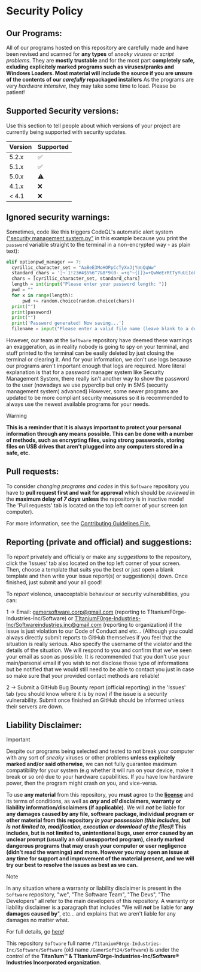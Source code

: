 # Security Policy

## Our Programs:
All of our programs hosted on this repository are carefully made and have been revised and scanned for **any types** of *sneaky viruses or script problems.* They are **mostly trustable** and for the most part **completely safe, exluding explicitely marked programs such as viruses/pranks and Windows Loaders. Most material will include the source if you are unsure of the contents of our *carefully* repackaged installers** As the programs are very *hardware intensive*, they may take some time to load. Please be patient!

## Supported Security versions:

Use this section to tell people about which versions of your project are
currently being supported with security updates. 

| Version | Supported          |
| ------- | ------------------ |
| 5.2.x   | :white_check_mark: |
| 5.1.x   | :white_check_mark: |
| 5.0.x   | :warning:          |
| 4.1.x   | :x:                |
| < 4.1   | :x:                |

## Ignored security warnings:

Sometimes, code like this triggers CodeQL's automatic alert system (["security management system.py"](/PySoft/Utilities/security%20management%20system.py) in this example because you print the `password` variable straight to the terminal in a non-encrypted way - as plain text):
```py
elif optionpwd_manager == 7:
  cyrillic_character_set = "АаВеЕЗМоНОРрСсТуХхЈјҮԁԌԚԛԜԝ"
  standard_chars = '¦¬`1!23#4$5%6^7&8*9(0-_=+q"~{[]}=+QwWeErRtTyYuUiIoOpPaAsSdDfFgGhHjJkKlL;:@~^%#\|zZxXcCvVbBnNmMm,<.>/?)'
  chars = [cyrillic_character_set, standard_chars]
  length = int(input("Please enter your password length: "))
  pwd = ""
  for x in range(length):
      pwd += random.choice(random.choice(chars))
  print("")
  print(password)
  print("")
  print('Password generated! Now saving...')
  filename = input("Please enter a valid file name (leave blank to a default file of pwd_openscs.pwd). If the file does not
```
However, our team at the `Software` repository have deemed these warnings an exaggeration, as in reality nobody is going to spy on your terminal, and stuff printed to the terminal can be easily deleted by just closing the terminal or clearing it. And for your information, we don't use logs because our programs aren't important enough that logs are required. More literal explanation is that for a password manager system like Security Management System, there really isn't another way to show the password to the user (nowadays we use pyperclip but only in SMS (security management system) advanced) However, some newer programs are updated to be more compliant security measures so it is recommended to always use the newest available programs for your needs.

> [!WARNING]
>
> **This is a reminder that it is always important to protect your personal information through any means possible. This can be done with a number of methods, such as encrypting files, using strong passwords, storing files on USB drives that aren't plugged into any computers stored in a safe, etc.**

## Pull requests:
To consider *changing programs and codes* in this `Software` repository you have to **pull request first and wait for approval** which should be *reviewed* in the **maximum delay of ***7 days***** **unless** the repository is in inactive mode! The 'Pull requests' tab is located on the top left corner of your screen (on computer).

For more information, see the [Contributing Guidelines File.](/CONTRIBUTING.md)

## Reporting (private and official) and suggestions: 
To *report* privately and officially or make any *suggestions* to the repository, click the 'Issues' tab also located on the top left corner of your screen. Then, choose a template that suits you the best or just open a blank template and then write your issue report(s) or suggestion(s) down. Once finished, just submit and your all good!

To *report* violence, unacceptable behaviour or security vulnerabilities, you can:

1 -> Email: [gamersoftware.corp@gmail.com](mailto:gamersoftware.corp@gmail.com) (reporting to T1taniumF0rge-Industries-Inc/Software) or [T1taniumF0rge-Industries-Inc/Softwareindustries.inc@gmail.com](mailto:T1taniumF0rge-Industries-Inc/Softwareindustries.inc@gmail.com) (reporting to organization) if the issue is just violation to our Code of Conduct and etc... (Although you could always directly submit reports to GitHub themselves if you feel that the situation is really serious. Also specify the username of the violator and the details of the situation. We will respond to you and confirm that we've seen your email as soon as possible. It is recommended that you don't use your main/personal email if you wish to not disclose those type of informations but be notified that we would still need to be able to contact you just in case so make sure that your provided contact methods are reliable!

2 -> Submit a GitHub Bug Bounty report (official reporting) in the 'Issues' tab (you should know where it is by now) if the issue is a security vulnerability. Submit once finished an GitHub should be informed unless their servers are down.

## Liability Disclaimer:

> [!IMPORTANT]
>
> Despite our programs being selected and tested to not break your computer with any sort of *sneaky* viruses or other problems **unless explicitely marked and/or said otherwise**, we can not fully guarantee maximum compatibility for your system (e.g whether it will run on your device, make it break or so on) due to your hardware capabilities. If you have low hardware power, then the program might crash on you, and vice-versa.

To use **any material** from this repository, you **must** agree to the **[license](/LICENSE)** and its terms of conditions, as well as ***any* and *all* disclaimers, warranty or liability information/disclaimers (if applicable)**. We will ***not*** be liable for **any damages caused by any file, software package, individual program or other material from this repository *in your possession (this includes, but is not limited to, modification, execution or download of the files)*! This includes, but is not limited to, unintentional bugs, user error caused by an unclear prompt (usually an old unsupported program), clearly marked dangerous programs that may crash your computer or user negligence (didn't read the warnings) and more. However you may open an issue at any time for support and improvement of the material present, and we will try our best to resolve the issues as best as we can.**

> [!NOTE]
> In any situation where a warranty or liability disclaimer is present in the `Software` repository, "we", "The Software Team", "The Devs", "The Developers" all refer to the main developers of this repository. A warranty or liability disclaimer is a paragraph that includes "We will ***not*** be liable for **any damages caused by**", etc... and explains that we aren't liable for any damages no matter what.
>  
> For full details, go [here](https://github.com/T1taniumF0rge-Industries-Inc/Software/Software/blob/main/.github/WARRANTY_LIABILITY_DISCLAIMER.md)!
>
> This repository `Software` full name `/T1taniumF0rge-Industries-Inc/Software/Software` (old name `/GamerSoft24/Software`) is under the control of the **Titan1um™ & T1taniumF0rge-Industries-Inc/Software® Industries Incorporated organization**.
